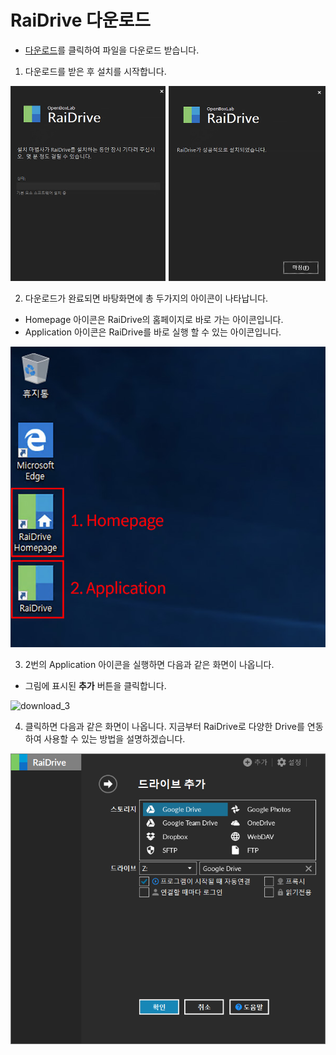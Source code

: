                                                                                                                               
# RaiDrive 다운로드

- [다운로드](https://www.raidrive.com/ko/download)를 클릭하여 파일을 다운로드 받습니다.

1. 다운로드를 받은 후 설치를 시작합니다.

![download](/download01.jpg?raw=true)

2. 다운로드가 완료되면 바탕화면에 총 두가지의 아이콘이 나타납니다.
- Homepage 아이콘은 RaiDrive의 홈페이지로 바로 가는 아이콘입니다.
- Application 아이콘은 RaiDrive를 바로 실행 할 수 있는 아이콘입니다.

![logo](/logo.jpg?raw=true)

3. 2번의 Application 아이콘을 실행하면 다음과 같은 화면이 나옵니다.

- 그림에 표시된 **추가** 버튼을 클릭합니다.

![download_3](/download_3.jpg?raw=true)

4. 클릭하면 다음과 같은 화면이 나옵니다.
   지금부터 RaiDrive로 다양한 Drive를 연동하여 사용할 수 있는 방법을 설명하겠습니다.

![start](/start.PNG?raw=true)

